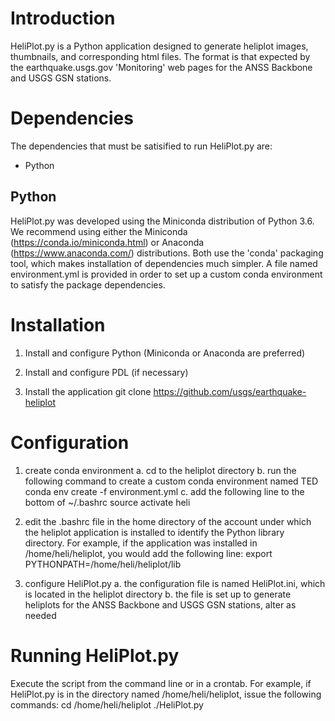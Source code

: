 # Introduction

HeliPlot.py is a Python application designed to generate heliplot images, thumbnails, and corresponding html files.  The format is that expected by the earthquake.usgs.gov 'Monitoring' web pages for the ANSS Backbone and USGS GSN stations.



# Dependencies

The dependencies that must be satisified to run HeliPlot.py are:
  - Python


## Python

HeliPlot.py was developed using the Miniconda distribution of Python 3.6.  We recommend using either the Miniconda (https://conda.io/miniconda.html) or Anaconda (https://www.anaconda.com/) distributions.  Both use the 'conda' packaging tool, which makes installation of dependencies much simpler.  A file named environment.yml is provided in order to set up a custom conda environment to satisfy the package dependencies.


# Installation

1. Install and configure Python (Miniconda or Anaconda are preferred)

2. Install and configure PDL (if necessary)

3. Install the application
   git clone https://github.com/usgs/earthquake-heliplot


# Configuration

1. create conda environment
  a. cd to the heliplot directory
  b. run the following command to create a custom conda environment named TED
    conda env create -f environment.yml
  c. add the following line to the bottom of ~/.bashrc
    source activate heli

2. edit the .bashrc file in the home directory of the account under which the heliplot application is installed to identify the Python library directory.  For example, if the application was installed in /home/heli/heliplot, you would add the following line:
export PYTHONPATH=/home/heli/heliplot/lib

3. configure HeliPlot.py
  a. the configuration file is named HeliPlot.ini, which is located in the heliplot directory
  b. the file is set up to generate heliplots for the ANSS Backbone and USGS GSN stations, alter as needed


# Running HeliPlot.py
Execute the script from the command line or in a crontab.  For example, if HeliPlot.py is in the directory named /home/heli/heliplot, issue the following commands:
cd /home/heli/heliplot
./HeliPlot.py
